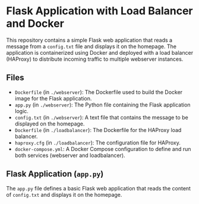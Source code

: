 # Flask Application with Load Balancer and Docker

This repository contains a simple Flask web application that reads a message from a `config.txt` file and displays it on the homepage. The application is containerized using Docker and deployed with a load balancer (HAProxy) to distribute incoming traffic to multiple webserver instances.

## Files
- `Dockerfile` (in `./webserver`): The Dockerfile used to build the Docker image for the Flask application.
- `app.py` (in `./webserver`): The Python file containing the Flask application logic.
- `config.txt` (in `./webserver`): A text file that contains the message to be displayed on the homepage.
- `Dockerfile` (in `./loadbalancer`): The Dockerfile for the HAProxy load balancer.
- `haproxy.cfg` (in `./loadbalancer`): The configuration file for HAProxy.
- `docker-compose.yml`: A Docker Compose configuration to define and run both services (webserver and loadbalancer).

## Flask Application (`app.py`)

The `app.py` file defines a basic Flask web application that reads the content of `config.txt` and displays it on the homepage.

